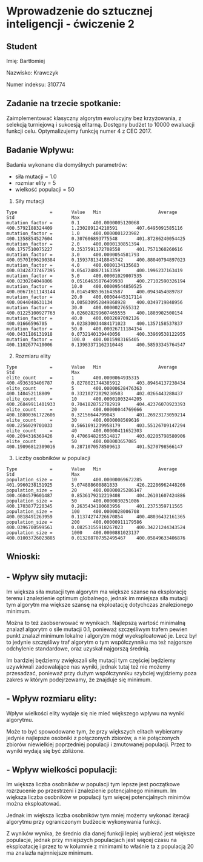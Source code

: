 # Wprowadzenie do sztucznej inteligencji - ćwiczenie 2

## Student

Imię: Bartłomiej

Nazwisko: Krawczyk

Numer indeksu: 310774

## Zadanie na trzecie spotkanie:

Zaimplementować klasyczny algorytm ewolucyjny bez krzyżowania, z selekcją turniejową i sukcesją elitarną. Dostępny budżet to 10000 ewaluacji funkcji celu. Optymalizujemy funkcję numer 4 z CEC 2017.

## Badanie Wpływu:

Badania wykonane dla domyślnych parametrów:
- siła mutacji = 1.0
- rozmiar elity = 5
- wielkość populacji = 50

1. Siły mutacji

```
Type            =       Value   Min                     Average                 Std                     Max
mutation_factor =       0.1     400.0000005120068       400.5792188324409       1.230289124210591       407.6495091585116
mutation_factor =       1.0     400.0000001223982       400.1358854527604       0.307606893775548       401.87286240054425
mutation_factor =       2.0     400.0000130851394       400.1757510075227       0.3537591172708558      401.7571360260616
mutation_factor =       3.0     400.0000054581793       400.05701696290384      0.15937813418845742     400.88040794897023
mutation_factor =       4.0     400.0000134135683       400.03424737467395      0.0547248871163359      400.1996237163419
mutation_factor =       5.0     400.00001029007535      400.0230204049806       0.05164635876409938     400.27102590326194
mutation_factor =       10.0    400.00009544850525      400.00671611143144      0.01454985361643587     400.0943454089787
mutation_factor =       20.0    400.00004445317114      400.0044048631134       0.005830952849868928    400.0349719848956
mutation_factor =       30.0    400.0000027655312       400.01225100927763      0.026028299607465555    400.1803902500154
mutation_factor =       40.0    400.0002697092126       400.01666596705         0.023830034484171023    400.1357158537837
mutation_factor =       50.0    400.00026711184154      400.0431186131918       0.0732140139440056      400.33969538122955
mutation_factor =       100.0   400.0015983165405       400.1102677410006       0.13983371162310448     400.58593345764547
```

2. Rozmiaru elity

```
Type            =       Value   Min                     Average                 Std                     Max
elite_count     =       1       400.0000064935315       400.4936393406787       0.8278021744385912      403.89464137238434
elite_count     =       5       400.00000628476363      400.140452118809        0.33210272029230503     402.0266443288437
elite_count     =       10      400.00001003244205      400.26849911401933      0.7041828752702919      404.42376070923393
elite_count     =       20      400.00000044769666      400.18800361722606      0.32156644799043        401.26923173059214
elite_count     =       30      400.0000008569616       400.2256029701033       0.5661691239958179      403.55126709147294
elite_count     =       40      400.00000411652303      400.2094316369426       0.4706948265514817      403.02205798580906
elite_count     =       50      400.000003657085        400.19096812309016      0.2871070578509613      401.5270798566147
```

3. Liczby osobników w populacji

```
Type            =       Value   Min                     Average                 Std                     Max
population_size =       10      400.00000069672285      401.9960238151925       5.074888608881833       426.22286962448266
population_size =       20      400.00000025286147      400.4604579601487       0.8536179212219408      404.26101607424886
population_size =       50      400.0000030251086       400.1703877220345       0.2635434180603956      401.2375359711565
population_size =       100     400.0000028006708       400.0818491263959       0.11374274726670854     400.48036432161365
population_size =       200     400.00000911179586      400.0396700599561       0.08253155918267023     400.34221244343524
population_size =       1000    400.0000881023137       400.01003726023885      0.013208707352495467    400.05849633406876
```

## Wnioski:

## - Wpływ siły mutacji:

Im większa siła mutacji tym algorytm ma większe szanse na eksplorację terenu i znalezienie optimum globalnego,
jednak im mniejsza siła mutacji tym algorytm ma większe szansę na ekploatację dotychczas znalezionego minimum.

Można to też zaobserwować w wynikach. Najlepszą wartość minimalną znalazł algorytm o sile mutacji 0.1, ponieważ
szczęśliwym trafem pewien punkt znalazł minimum lokalne i algorytm mógł wyeksploatować je. Lecz był to jedynie
szczęśliwy traf algorytm o tym współczynniku ma też najgorsze odchylenie standardowe, oraz uzyskał najgorszą średnią.

Im bardziej będziemy zwiększali siłę mutacji tym częściej będziemy uzywkiwali zadowalające nas wyniki, jednak
tutaj też nie możemy przesadzać, ponieważ przy dużym współczynniku szybciej wyjdziemy poza zakres w którym podejrzewamy,
że znajduje się minimum.

## - Wpływ rozmiaru elity:

Wpływ wielkości elity wydaje się nie mieć większego wpływu na wyniki algorytmu.

Może to być spowodowane tym, że przy większych elitach wybieramy jedynie najlepsze osobniki z połączonych zbiorów,
a nie połączonych zbiorów niewielkiej poprzedniej populacji i zmutowanej populacji. Przez to wyniki wydają się być zbliżone.


## - Wpływ wielkości populacji:
Im większa liczba osobników w populacji tym lepsze jest początkowe rozrzucenie po przestrzeni i znalezienie potencjalnego minimum.
Im większa liczba osobników w populacji tym więcej potencjalnych minimów można eksploatować.

Jednak im większa liczba osobników tym mniej możemy wykonać iteracji algorytmu przy ograniczonym budżecie wykonywania funkcji.

Z wyników wynika, że średnio dla danej funkcji lepiej wybierać jest większe populacje, jednak przy mniejszych populacjach jest
więcej czasu na eksploatację i przez to w kolumnie z minimami to właśnie ta z populacją 20 ma znalazła najmniejsze minimum.




